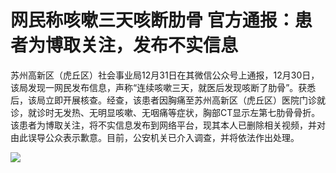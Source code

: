 # 网民称咳嗽三天咳断肋骨 官方通报：患者为博取关注，发布不实信息

苏州高新区（虎丘区）社会事业局12月31日在其微信公众号上通报，12月30日，该局发现一网民发布信息，声称“连续咳嗽三天，就医后发现咳断了肋骨”。获悉后，该局立即开展核查。经查，该患者因胸痛至苏州高新区（虎丘区）医院门诊就诊，就诊时无发热、无明显咳嗽、无咽痛等症状，胸部CT显示左第七肋骨骨折。该患者为博取关注，将不实信息发布到网络平台，现其本人已删除相关视频，并对由此误导公众表示歉意。目前，公安机关已介入调查，并将依法作出处理。

![](https://inews.gtimg.com/newsapp_bt/0/15586697157/1000)


